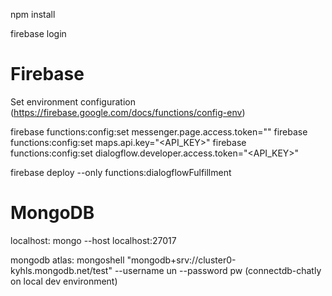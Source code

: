 npm install

firebase login

# Firebase
Set environment configuration (https://firebase.google.com/docs/functions/config-env)

firebase functions:config:set messenger.page.access.token="<TOKEN>"
firebase functions:config:set maps.api.key="<API_KEY>"
firebase functions:config:set dialogflow.developer.access.token="<API_KEY>"

firebase deploy --only functions:dialogflowFulfillment

# MongoDB
localhost:
    mongo --host localhost:27017

mongodb atlas:
    mongoshell "mongodb+srv://cluster0-kyhls.mongodb.net/test" --username un --password pw
    (connectdb-chatly on local dev environment)
